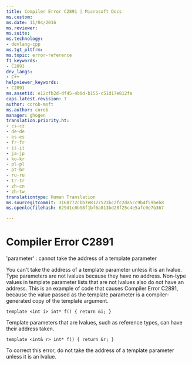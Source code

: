 ```yaml
---
title: Compiler Error C2891 | Microsoft Docs
ms.custom: 
ms.date: 11/04/2016
ms.reviewer: 
ms.suite: 
ms.technology:
- devlang-cpp
ms.tgt_pltfrm: 
ms.topic: error-reference
f1_keywords:
- C2891
dev_langs:
- C++
helpviewer_keywords:
- C2891
ms.assetid: e12cfb2d-df45-4b0d-b155-c51d17e812fa
caps.latest.revision: 7
author: corob-msft
ms.author: corob
manager: ghogen
translation.priority.ht:
- cs-cz
- de-de
- es-es
- fr-fr
- it-it
- ja-jp
- ko-kr
- pl-pl
- pt-br
- ru-ru
- tr-tr
- zh-cn
- zh-tw
translationtype: Human Translation
ms.sourcegitcommit: 3168772cbb7e8127523bc2fc2da5cc9b4f59beb8
ms.openlocfilehash: 629d1c0b98f1bf6a813bd28f25c4e5afc0e7b367

---
```

# Compiler Error C2891
'parameter' : cannot take the address of a template parameter  
  
 You can't take the address of a template parameter unless it is an lvalue. Type parameters are not lvalues because they have no address. Non-type values in template parameter lists that are not lvalues also do not have an address. This is an example of code that causes Compiler Error C2891, because the value passed as the template parameter is a compiler-generated copy of the template argument.  
  
```  
template <int i> int* f() { return &i; }  
```  
  
 Template parameters that are lvalues, such as reference types, can have their address taken.  
  
```  
template <int& r> int* f() { return &r; }  
```  
  
 To correct this error, do not take the address of a template parameter unless it is an lvalue.


<!--HONumber=Jan17_HO2-->


